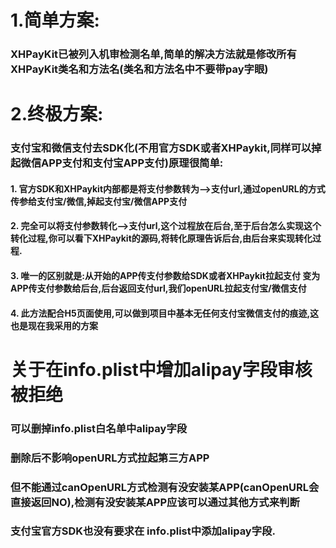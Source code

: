 # 1.简单方案:

### XHPayKit已被列入机审检测名单,简单的解决方法就是修改所有XHPayKit类名和方法名(类名和方法名中不要带pay字眼)


# 2.终极方案:


### 支付宝和微信支付去SDK化(不用官方SDK或者XHPaykit,同样可以掉起微信APP支付和支付宝APP支付)原理很简单:

####    1. 官方SDK和XHPaykit内部都是将支付参数转为-->支付url,通过openURL的方式传参给支付宝/微信,掉起支付宝/微信APP支付
####    2. 完全可以将支付参数转化-->支付url,这个过程放在后台,至于后台怎么实现这个转化过程,你可以看下XHPaykit的源码,将转化原理告诉后台,由后台来实现转化过程.
####    3. 唯一的区别就是:从开始的APP传支付参数给SDK或者XHPaykit拉起支付 变为APP传支付参数给后台,后台返回支付url,我们openURL拉起支付宝/微信支付
####    4. 此方法配合H5页面使用,可以做到项目中基本无任何支付宝微信支付的痕迹,这也是现在我采用的方案


# 关于在info.plist中增加alipay字段审核被拒绝
### 可以删掉info.plist白名单中alipay字段
### 删除后不影响openURL方式拉起第三方APP
### 但不能通过canOpenURL方式检测有没安装某APP(canOpenURL会直接返回NO),检测有没安装某APP应该可以通过其他方式来判断
### 支付宝官方SDK也没有要求在 info.plist中添加alipay字段.

